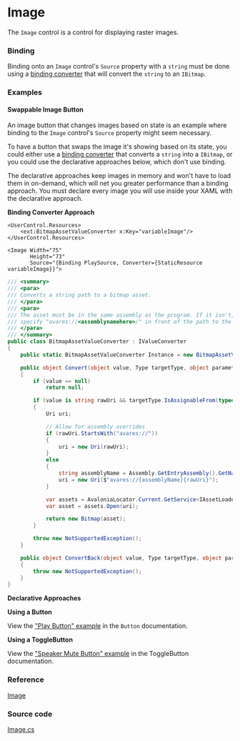 # Image

The `Image` control is a control for displaying raster images.

### Binding <a id="binding"></a>

Binding onto an `Image` control's `Source` property with a `string` must be done using a [binding converter](https://docs.avaloniaui.net/docs/data-binding/converting-binding-values) that will convert the `string` to an `IBitmap`.

### Examples <a id="examples"></a>

#### Swappable Image Button <a id="swappable-image-button"></a>

An image button that changes images based on state is an example where binding to the `Image` control's `Source` property might seem necessary.

To have a button that swaps the image it's showing based on its state, you could either use a [binding converter](https://docs.avaloniaui.net/docs/data-binding/converting-binding-values) that converts a `string` into a `IBitmap`, or you could use the declarative approaches below, which don't use binding.

The declarative approaches keep images in memory and won't have to load them in on-demand, which will net you greater performance than a binding approach. You must declare every image you will use inside your XAML with the declarative approach.

**Binding Converter Approach**

```markup
<UserControl.Resources>
    <ext:BitmapAssetValueConverter x:Key="variableImage"/>
</UserControl.Resources>
```

```markup
<Image Width="75"
       Height="73"
       Source="{Binding PlaySource, Converter={StaticResource variableImage}}">
```

```csharp
/// <summary>
/// <para>
/// Converts a string path to a bitmap asset.
/// </para>
/// <para>
/// The asset must be in the same assembly as the program. If it isn't,
/// specify "avares://<assemblynamehere>/" in front of the path to the asset.
/// </para>
/// </summary>
public class BitmapAssetValueConverter : IValueConverter
{
    public static BitmapAssetValueConverter Instance = new BitmapAssetValueConverter();

    public object Convert(object value, Type targetType, object parameter, CultureInfo culture)
    {
        if (value == null)
            return null;

        if (value is string rawUri && targetType.IsAssignableFrom(typeof(Bitmap)))
        {
            Uri uri;

            // Allow for assembly overrides
            if (rawUri.StartsWith("avares://"))
            {
                uri = new Uri(rawUri);
            }
            else
            {
                string assemblyName = Assembly.GetEntryAssembly().GetName().Name;
                uri = new Uri($"avares://{assemblyName}{rawUri}");
            }

            var assets = AvaloniaLocator.Current.GetService<IAssetLoader>();
            var asset = assets.Open(uri);

            return new Bitmap(asset);
        }

        throw new NotSupportedException();
    }

    public object ConvertBack(object value, Type targetType, object parameter, CultureInfo culture)
    {
        throw new NotSupportedException();
    }
}
```

**Declarative Approaches**

**Using a Button**

View the ["Play Button" example](https://docs.avaloniaui.net/docs/controls/button#play-button) in the `Button` documentation.

**Using a ToggleButton**

View the ["Speaker Mute Button" example](https://docs.avaloniaui.net/docs/controls/togglebutton#speaker-mute-button) in the ToggleButton documentation.

### Reference <a id="reference"></a>

[Image](http://reference.avaloniaui.net/api/Avalonia.Controls/Image/)

### Source code <a id="source-code"></a>

[Image.cs](https://github.com/AvaloniaUI/Avalonia/blob/master/src/Avalonia.Controls/Image.cs)

